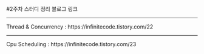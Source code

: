#2주차 스터디 정리 블로그 링크
<hr>
<p>Thread & Concurrency : https://infinitecode.tistory.com/22</p>
<hr>
<p>Cpu Scheduling : https://infinitecode.tistory.com/23</p>
